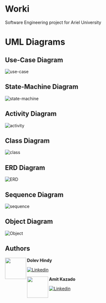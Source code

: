 # Worki
Software Engineering project for Ariel University

# UML Diagrams

## Use-Case Diagram
![use-case](https://github.com/elishadar/Worki/blob/master/Readme/UML/Worki%20use-case.png)

## State-Machine Diagram
![state-machine](https://github.com/elishadar/Worki/blob/master/Readme/UML/Worki%20state-machine.png)

## Activity Diagram
![activity](https://github.com/elishadar/Worki/blob/master/Readme/UML/Worki%20activity.png)

## Class Diagram
![class](https://github.com/elishadar/Worki/blob/master/Readme/UML/Worki%20class%20diagram.png)

## ERD Diagram
![ERD](https://github.com/elishadar/Worki/blob/master/Readme/UML/Worki-ERD.png)

## Sequence Diagram
![sequence](https://github.com/elishadar/Worki/blob/master/Readme/UML/Worki%20Sequence.png)

## Object Diagram
![Object](https://github.com/elishadar/Worki/blob/master/Readme/UML/Worki%20object%20diagram.png)

## Authors
 
 <a href="https://www.linkedin.com/in/dolev-hindy-49924a152/" target="_blank">
 <img src="https://avatars0.githubusercontent.com/u/33119992" width="70" align="left">
</a>

**Dolev Hindy**

[![Linkedin](https://img.shields.io/badge/-linkedin-grey?logo=linkedin)](https://www.linkedin.com/in/dolev-hindy-49924a152/)

<a href="https://www.linkedin.com/in/amit-kazado-21762a180/" target="_blank">
 <img src="https://avatars0.githubusercontent.com/u/44847490" width="70" align="left">
</a>

**Amit Kazado**

[![Linkedin](https://img.shields.io/badge/-linkedin-grey?logo=linkedin)](https://www.linkedin.com/in/amit-kazado-21762a180/)
